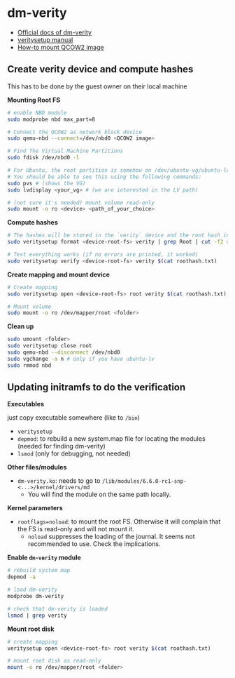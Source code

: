 # dm-verity

- [Official docs of dm-verity](https://wiki.archlinux.org/title/Dm-verity)
- [veritysetup manual](https://man7.org/linux/man-pages/man8/veritysetup.8.html)
- [How-to mount QCOW2 image](https://gist.github.com/shamil/62935d9b456a6f9877b5)

## Create verity device and compute hashes

This has to be done by the guest owner on their local machine

**Mounting Root FS**

```bash
# enable NBD module
sudo modprobe nbd max_part=8

# Connect the QCOW2 as network block device
sudo qemu-nbd --connect=/dev/nbd0 <QCOW2 image>

# Find The Virtual Machine Partitions
sudo fdisk /dev/nbd0 -l

# For Ubuntu, the root partition is somehow on /dev/ubuntu-vg/ubuntu-lv
# You should be able to see this using the following commands:
sudo pvs # (shows the VG)
sudo lvdisplay <your_vg> # (we are interested in the LV path)

# (not sure it's needed) mount volume read-only
sudo mount -o ro <device> <path_of_your_choice>
```

**Compute hashes**

```bash
# The hashes will be stored in the `verity` device and the root hash in roothash.txt
sudo veritysetup format <device-root-fs> verity | grep Root | cut -f2 >> roothash.txt

# Test everything works (if no errors are printed, it worked)
sudo veritysetup verify <device-root-fs> verity $(cat roothash.txt)
```

**Create mapping and mount device**

```bash
# Create mapping
sudo veritysetup open <device-root-fs> root verity $(cat roothash.txt)

# Mount volume
sudo mount -o ro /dev/mapper/root <folder>
```

**Clean up**

```bash
sudo umount <folder>
sudo veritysetup close root
sudo qemu-nbd --disconnect /dev/nbd0
sudo vgchange -a n # only if you have ubuntu-lv
sudo rmmod nbd
```

## Updating initramfs to do the verification

**Executables**

just copy executable somewhere (like to `/bin`)

- `veritysetup`
- `depmod`: to rebuild a new system.map file for locating the modules (needed for finding dm-verity)
- `lsmod` (only for debugging, not needed)

**Other files/modules**

- `dm-verity.ko`: needs to go to `/lib/modules/6.6.0-rc1-snp-<...>/kernel/drivers/md`
    - You will find the module on the same path locally.

**Kernel parameters**

- `rootflags=noload`: to mount the root FS. Otherwise it will complain that the FS is read-only and will not mount it.
    - `noload` suppresses the loading of the journal. It seems not recommended to use. Check the implications.

**Enable `dm-verity` module**

```bash
# rebuild system map
depmod -a

# load dm-verity
modprobe dm-verity

# check that dm-verity is loaded
lsmod | grep verity
```

**Mount root disk**

```bash
# create mapping
veritysetup open <device-root-fs> root verity $(cat roothash.txt)

# mount root disk as read-only
mount -o ro /dev/mapper/root <folder>
```